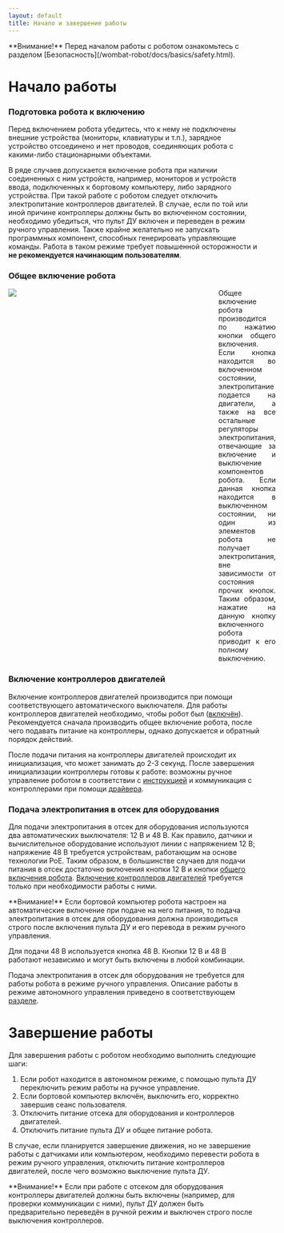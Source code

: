 ```yaml
---
layout: default
title: Начало и завершение работы
---
```


<div class="warning" markdown="1">
**Внимание!** Перед началом работы с роботом ознакомьтесь с разделом [Безопасность](/wombat-robot/docs/basics/safety.html).
</div>

# Начало работы

### Подготовка робота к включению

Перед включением робота убедитесь, что к нему не подключены внешние устройства (мониторы, клавиатуры и т.п.), зарядное устройство отсоединено и нет проводов, соединяющих робота с какими-либо стационарными объектами.   

В ряде случаев допускается включение робота при наличии соединенных с ним устройств, например, мониторов и устройств ввода, подключенных к бортовому компьютеру, либо зарядного устройства. При такой работе с роботом следует отключить электропитание контроллеров двигателей. В случае, если по той или иной причине контроллеры должны быть во включенном состоянии, необходимо убедиться, что пульт ДУ включен и переведен в режим ручного управления. Также крайне желательно не запускать программных компонент, способных генерировать управляющие команды. Работа в таком режиме требует повышенной осторожности и **не рекомендуется начинающим пользователям**.  

### Общее включение робота

<div style="display: flex;">
<div style="display: inline; min-width:400px; width:50%">
<img class="scalable" src="/wombat-robot/assets/images/buttons/rear_panel.jpg">
</div>
<div style="margin-left: 20px; margin-top: 0px; text-align: justify; width:80%;" markdown="1">
Общее включение робота производится по нажатию кнопки общего включения. Если кнопка находится во включенном состоянии, электропитание подается на двигатели, а также на все остальные регуляторы электропитания, отвечающие за включение и выключение компонентов робота. Если данная кнопка находится в выключенном состоянии, ни один из элементов робота не получает электропитания, вне зависимости от состояния прочих кнопок. Таким образом, нажатие на данную кнопку включенного робота приводит к его полному выключению.  
</div>
</div>

### Включение контроллеров двигателей

Включение контроллеров двигателей производится при помощи соответствующего автоматического выключателя. Для работы контроллеров двигателей необходимо, чтобы робот был ([включён](#общее-включение-робота)). Рекомендуется сначала производить общее включение робота, после чего подавать питание на контроллеры, однако допускается и обратный порядок действий.

После подачи питания на контроллеры двигателей происходит их инициализация, что может занимать до 2-3 секунд. После завершения инициализации контроллеры готовы к работе: возможны ручное управление роботом в соответствии с [инструкцией](/wombat-robot/docs/workmodes/remote_control.html) и коммуникация с контроллерами при помощи [драйвера](https://github.com/kb-avrora/wombat_hardware_interface).

### Подача электропитания в отсек для оборудования

Для подачи электропитания в отсек для оборудования используются два автоматических выключателя: 12 В и 48 В. Как правило, датчики и вычислительное оборудование используют линии с напряжением 12 В; напряжение 48 В требуется устройствам, работающим на основе технологии PoE. Таким образом, в большинстве случаев для подачи питания в отсек достаточно включения кнопки 12 В и кнопки [общего включения робота](#общее-включение-робота). [Включение контроллеров двигателей](#включение-контроллеров-двигателей) требуется только при необходимости работы с ними.

<div class="warning" markdown="1">
**Внимание!** Если бортовой компьютер робота настроен на автоматические включение при подаче на него питания, то подача электропитания в отсек для оборудования должна производиться строго после включения пульта ДУ и его перевода в режим ручного управления.
</div>  

Для подачи 48 В используется кнопка 48 В. Кнопки 12 В и 48 В работают независимо и могут быть включены в любой комбинации.

Подача электропитания в отсек для оборудования не требуется для работы робота в режиме ручного управления. Описание работы в режиме автономного управления приведено в соответствующем [разделе](/wombat-robot/docs/workmodes/autonomous.html).   

# Завершение работы

Для завершения работы с роботом необходимо выполнить следующие шаги:

1. Если робот находится в автономном режиме, с помощью пульта ДУ переключить режим работы на ручное управление.  
2. Если бортовой компьютер включён, выключить его, корректно завершив сеанс пользователя.  
3. Отключить питание отсека для оборудования и контроллеров двигателей.  
4. Отключить питание пульта ДУ и общее питание робота.

В случае, если планируется завершение движения, но не завершение работы с датчиками или компьютером, необходимо перевести робота в режим ручного управления, отключить питание контроллеров двигателей, после чего возможно выключение пульта ДУ.

<div class="warning" markdown="1">
**Внимание!** Если при работе с отсеком для оборудования контроллеры двигателей должны быть включены (например, для проверки коммуникации с ними), пульт ДУ должен быть предварительно переведён в ручной режим и выключен строго после выключения контроллеров.
</div>
